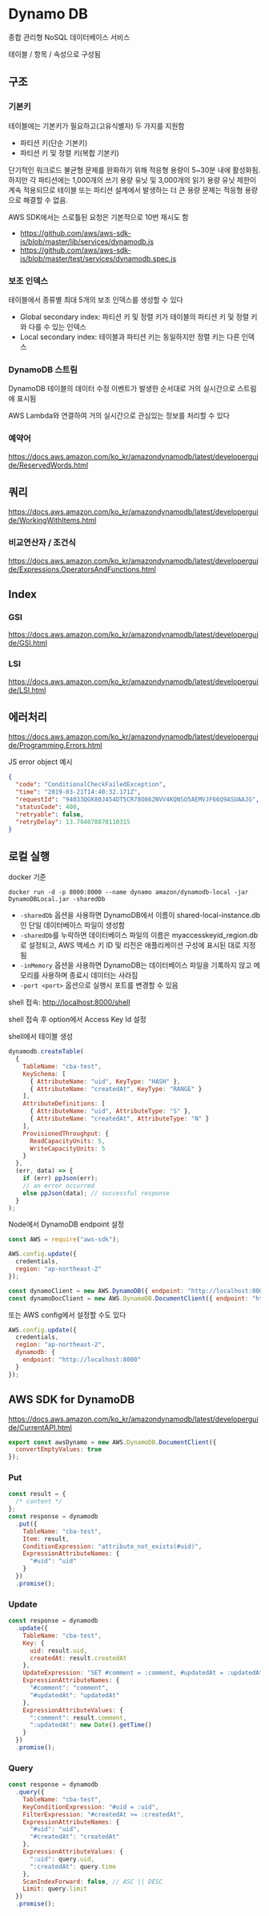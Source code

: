 # Dynamo DB

종합 관리형 NoSQL 데이터베이스 서비스

테이블 / 항목 / 속성으로 구성됨

## 구조

### 기본키

테이블에는 기본키가 필요하고(고유식별자) 두 가지를 지원함

- 파티션 키(단순 기본키)
- 파티션 키 및 정렬 키(복합 기본키)

단기적인 워크로드 불균형 문제를 완화하기 위해 적응형 용량이 5~30분 내에 활성화됨.
하지만 각 파티션에는 1,000개의 쓰기 용량 유닛 및 3,000개의 읽기 용량 유닛 제한이 계속 적용되므로 테이블 또는 파티션 설계에서 발생하는 더 큰 용량 문제는 적응형 용량으로 해결할 수 없음.

AWS SDK에서는 스로틀된 요청은 기본적으로 10번 재시도 함

- <https://github.com/aws/aws-sdk-js/blob/master/lib/services/dynamodb.js>
- <https://github.com/aws/aws-sdk-js/blob/master/test/services/dynamodb.spec.js>

### 보조 인덱스

테이블에서 종류별 최대 5개의 보조 인덱스를 생성할 수 있다

- Global secondary index: 파티션 키 및 정렬 키가 테이블의 파티션 키 및 정렬 키와 다를 수 있는 인덱스
- Local secondary index: 테이블과 파티션 키는 동일하지만 정렬 키는 다른 인덱스

### DynamoDB 스트림

DynamoDB 테이블의 데이터 수정 이벤트가 발생한 순서대로 거의 실시간으로 스트림에 표시됨

AWS Lambda와 연결하여 거의 실시간으로 관심있는 정보를 처리할 수 있다

### 예약어

<https://docs.aws.amazon.com/ko_kr/amazondynamodb/latest/developerguide/ReservedWords.html>

## 쿼리

<https://docs.aws.amazon.com/ko_kr/amazondynamodb/latest/developerguide/WorkingWithItems.html>

### 비교연산자 / 조건식

<https://docs.aws.amazon.com/ko_kr/amazondynamodb/latest/developerguide/Expressions.OperatorsAndFunctions.html>

## Index

### GSI

<https://docs.aws.amazon.com/ko_kr/amazondynamodb/latest/developerguide/GSI.html>

### LSI

<https://docs.aws.amazon.com/ko_kr/amazondynamodb/latest/developerguide/LSI.html>

## 에러처리

<https://docs.aws.amazon.com/ko_kr/amazondynamodb/latest/developerguide/Programming.Errors.html>

JS error object 예시

```json
{
  "code": "ConditionalCheckFailedException",
  "time": "2019-03-21T14:40:32.171Z",
  "requestId": "94033QGK80J454DT5CR78O862NVV4KQNSO5AEMVJF66Q9ASUAAJG",
  "statusCode": 400,
  "retryable": false,
  "retryDelay": 13.794078870110315
}
```

## 로컬 실행

docker 기준

`docker run -d -p 8000:8000 --name dynamo amazon/dynamodb-local -jar DynamoDBLocal.jar -sharedDb`

- `-sharedDb` 옵션을 사용하면 DynamoDB에서 이름이 shared-local-instance.db인 단일 데이터베이스 파일이 생성함
- `-sharedDb`를 누락하면 데이터베이스 파일의 이름은 myaccesskeyid_region.db로 설정되고, AWS 액세스 키 ID 및 리전은 애플리케이션 구성에 표시된 대로 지정됨
- `-inMemory` 옵션을 사용하면 DynamoDB는 데이터베이스 파일을 기록하지 않고 메모리를 사용하며 종료시 데이터는 사라짐
- `-port <port>` 옵션으로 실행시 포트를 변경할 수 있음

shell 접속: <http://localhost:8000/shell>

shell 접속 후 option에서 Access Key Id 설정

shell에서 테이블 생성

```js
dynamodb.createTable(
  {
    TableName: "cba-test",
    KeySchema: [
      { AttributeName: "uid", KeyType: "HASH" },
      { AttributeName: "createdAt", KeyType: "RANGE" }
    ],
    AttributeDefinitions: [
      { AttributeName: "uid", AttributeType: "S" },
      { AttributeName: "createdAt", AttributeType: "N" }
    ],
    ProvisionedThroughput: {
      ReadCapacityUnits: 5,
      WriteCapacityUnits: 5
    }
  },
  (err, data) => {
    if (err) ppJson(err);
    // an error occurred
    else ppJson(data); // successful response
  }
);
```

Node에서 DynamoDB endpoint 설정

```js
const AWS = require("aws-sdk");

AWS.config.update({
  credentials,
  region: "ap-northeast-2"
});

const dynamoClient = new AWS.DynamoDB({ endpoint: "http://localhost:8000" });
const dynamoDocClient = new AWS.DynamoDB.DocumentClient({ endpoint: "http://localhost:8000" });
```

또는 AWS config에서 설정할 수도 있다

```js
AWS.config.update({
  credentials,
  region: "ap-northeast-2",
  dynamodb: {
    endpoint: "http://localhost:8000"
  }
});
```

## AWS SDK for DynamoDB

<https://docs.aws.amazon.com/ko_kr/amazondynamodb/latest/developerguide/CurrentAPI.html>

```js
export const awsDynamo = new AWS.DynamoDB.DocumentClient({
  convertEmptyValues: true
});
```

### Put

```js
const result = {
  /* content */
};
const response = dynamodb
  .put({
    TableName: "cba-test",
    Item: result,
    ConditionExpression: "attribute_not_exists(#uid)",
    ExpressionAttributeNames: {
      "#uid": "uid"
    }
  })
  .promise();
```

### Update

```js
const response = dynamodb
  .update({
    TableName: "cba-test",
    Key: {
      uid: result.uid,
      createdAt: result.createdAt
    },
    UpdateExpression: "SET #comment = :comment, #updatedAt = :updatedAt",
    ExpressionAttributeNames: {
      "#comment": "comment",
      "#updatedAt": "updatedAt"
    },
    ExpressionAttributeValues: {
      ":comment": result.comment,
      ":updatedAt": new Date().getTime()
    }
  })
  .promise();
```

### Query

```js
const response = dynamodb
  .query({
    TableName: "cba-test",
    KeyConditionExpression: "#uid = :uid",
    FilterExpression: "#createdAt >= :createdAt",
    ExpressionAttributeNames: {
      "#uid": "uid",
      "#createdAt": "createdAt"
    },
    ExpressionAttributeValues: {
      ":uid": query.uid,
      ":createdAt": query.time
    },
    ScanIndexForward: false, // ASC || DESC
    Limit: query.limit
  })
  .promise();
```

